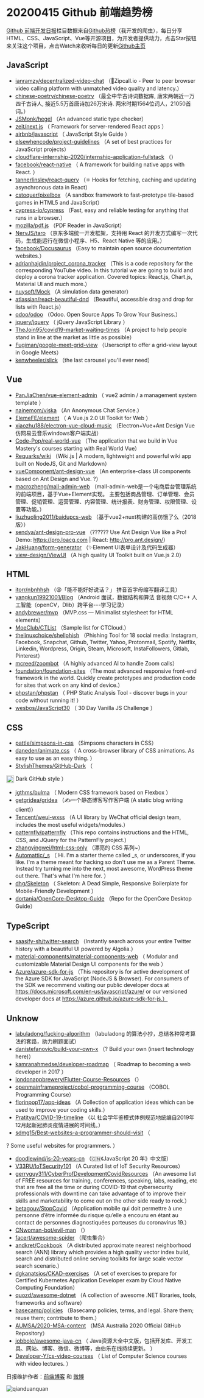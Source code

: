 # 20200415 Github 前端趋势榜

[Github 前端开发日报](https://qdkfweb.cn/c/news)栏目数据来自[Github热榜](https://github.qdkfweb.cn/)（我开发的爬虫），每日分享HTML、CSS、JavaScript、Vue等开源项目，为开发者提供动力，点击Star按钮来关注这个项目，点击Watch来收听每日的更新[Github主页](https://github.com/kujian/githubTrending)
## JavaScript

* [ianramzy/decentralized-video-chat](https://github.com/ianramzy/decentralized-video-chat) （&#x1f680;Zipcall.io - Peer to peer browser video calling platform with unmatched video quality and latency.）
* [chinese-poetry/chinese-poetry](https://github.com/chinese-poetry/chinese-poetry) （最全中华古诗词数据库, 唐宋两朝近一万四千古诗人, 接近5.5万首唐诗加26万宋诗. 两宋时期1564位词人，21050首词。）
* [JSMonk/hegel](https://github.com/JSMonk/hegel) （An advanced static type checker）
* [zeit/next.js](https://github.com/zeit/next.js) （
        Framework for server-rendered React apps
      ）
* [airbnb/javascript](https://github.com/airbnb/javascript) （
        JavaScript Style Guide
      ）
* [elsewhencode/project-guidelines](https://github.com/elsewhencode/project-guidelines) （A set of best practices for JavaScript projects）
* [cloudflare-internship-2020/internship-application-fullstack](https://github.com/cloudflare-internship-2020/internship-application-fullstack) （）
* [facebook/react-native](https://github.com/facebook/react) （
        A framework for building native apps with React.
      ）
* [tannerlinsley/react-query](https://github.com/tannerlinsley/react-query) （⚛️ Hooks for fetching, caching and updating asynchronous data in React）
* [cstoquer/pixelbox](https://github.com/cstoquer/pixelbox) （A sandbox framework to fast-prototype tile-based games in HTML5 and JavaScript）
* [cypress-io/cypress](https://github.com/cypress-io/cypress) （Fast, easy and reliable testing for anything that runs in a browser.）
* [mozilla/pdf.js](https://github.com/mozilla/pdf.js) （PDF Reader in JavaScript）
* [NervJS/taro](https://github.com/NervJS/taro) （京东多端统一开发框架，支持用 React 的开发方式编写一次代码，生成能运行在微信小程序、H5、React Native 等的应用。）
* [facebook/Docusaurus](https://github.com/facebook/Docusaurus) （Easy to maintain open source documentation websites.）
* [adrianhajdin/project_corona_tracker](https://github.com/adrianhajdin/project_corona_tracker) （This is a code repository for the corresponding YouTube video. In this tutorial we are going to build and deploy a corona tracker application. Covered topics: React.js, Chart.js, Material UI and much more.）
* [nuysoft/Mock](https://github.com/nuysoft/Mock) （A simulation data generator）
* [atlassian/react-beautiful-dnd](https://github.com/atlassian/react-beautiful-dnd) （Beautiful, accessible drag and drop for lists with React.js）
* [odoo/odoo](https://github.com/odoo/odoo) （Odoo. Open Source Apps To Grow Your Business.）
* [jquery/jquery](https://github.com/jquery/jquery) （
        jQuery JavaScript Library
      ）
* [TheJoin95/covid19-market-waiting-times](https://github.com/TheJoin95/covid19-market-waiting-times) （A project to help people stand in line at the market as little as possible）
* [Fugiman/google-meet-grid-view](https://github.com/Fugiman/google-meet-grid-view) （Userscript to offer a grid-view layout in Google Meets）
* [kenwheeler/slick](https://github.com/kenwheeler/slick) （the last carousel you'll ever need）

## Vue

* [PanJiaChen/vue-element-admin](https://github.com/PanJiaChen/vue-element-admin) （
        vue2 admin / a management system template
      ）
* [nainemom/viska](https://github.com/nainemom/viska) （An Anonymous Chat Service.）
* [ElemeFE/element](https://github.com/ElemeFE/element) （
        A Vue.js 2.0 UI Toolkit for Web
      ）
* [xiaozhu188/electron-vue-cloud-music](https://github.com/xiaozhu188/electron-vue-cloud-music) （Electron+Vue+Ant Design Vue仿网易云音乐windows客户端实战）
* [Code-Pop/real-world-vue](https://github.com/Code-Pop/real-world-vue) （The application that we build in Vue Mastery's courses starting with Real World Vue）
* [Requarks/wiki](https://github.com/Requarks/wiki) （Wiki.js | A modern, lightweight and powerful wiki app built on NodeJS, Git and Markdown）
* [vueComponent/ant-design-vue](https://github.com/vueComponent/ant-design-vue) （An enterprise-class UI components based on Ant Design and Vue. ?）
* [macrozheng/mall-admin-web](https://github.com/macrozheng/mall-admin-web) （mall-admin-web是一个电商后台管理系统的前端项目，基于Vue+Element实现。 主要包括商品管理、订单管理、会员管理、促销管理、运营管理、内容管理、统计报表、财务管理、权限管理、设置等功能。）
* [liuzhuoling2011/baidupcs-web](https://github.com/liuzhuoling2011/baidupcs-web) （基于vue2+nuxt构建的高仿饿了么（2018版））
* [sendya/ant-design-pro-vue](https://github.com/sendya/ant-design-pro-vue) （??&#x200d;???&#x200d;? Use Ant Design Vue like a Pro! Demo: <a href="https://pro.loacg.com" rel="nofollow">https://pro.loacg.com</a> | React: <a href="http://pro.ant.design/" rel="nofollow">http://pro.ant.design/</a>）
* [JakHuang/form-generator](https://github.com/JakHuang/form-generator) （✨Element UI表单设计及代码生成器）
* [view-design/ViewUI](https://github.com/view-design/ViewUI) （A high quality UI Toolkit built on Vue.js 2.0）

## HTML

* [itorr/nbnhhsh](https://github.com/itorr/nbnhhsh) （&#x1f629;「能不能好好说话？」 拼音首字母缩写翻译工具）
* [yangkun19921001/Blog](https://github.com/yangkun19921001/Blog) （Android 面试，数据结构和算法 音视频 C/C++ 人工智能（openCV，Dlib）跨平台---学习记录）
* [andybrewer/mvp](https://github.com/andybrewer/mvp) （MVP.css — Minimalist stylesheet for HTML elements）
* [MoeClub/CTList](https://github.com/MoeClub/CTList) （Sample list for CTCloud.）
* [thelinuxchoice/shellphish](https://github.com/thelinuxchoice/shellphish) （Phishing Tool for 18 social media: Instagram, Facebook, Snapchat, Github, Twitter, Yahoo, Protonmail, Spotify, Netflix, Linkedin, Wordpress, Origin, Steam, Microsoft, InstaFollowers, Gitlab, Pinterest）
* [mcreed/zoombot](https://github.com/mcreed/zoombot) （A highly advanced AI to handle Zoom calls）
* [foundation/foundation-sites](https://github.com/foundation/foundation-sites) （The most advanced responsive front-end framework in the world. Quickly create prototypes and production code for sites that work on any kind of device.）
* [phpstan/phpstan](https://github.com/phpstan/phpstan) （
        PHP Static Analysis Tool - discover bugs in your code without running it!
      ）
* [wesbos/JavaScript30](https://github.com/wesbos/JavaScript30) （
        30 Day Vanilla JS Challenge
      ）

## CSS

* [pattle/simpsons-in-css](https://github.com/pattle/simpsons-in-css) （Simpsons characters in CSS）
* [daneden/animate.css](https://github.com/daneden/animate.css) （
        A cross-browser library of CSS animations. As easy to use as an easy thing.
      ）
* [StylishThemes/GitHub-Dark](https://github.com/StylishThemes/GitHub-Dark) （
        
<img class="emoji" title=":octocat:" alt=":octocat:" src="https://assets-cdn.github.com/images/icons/emoji/octocat.png" height="20" width="20" align="absmiddle"> Dark GitHub style
      ）
* [jgthms/bulma](https://github.com/jgthms/bulma) （
        Modern CSS framework based on Flexbox
      ）
* [getgridea/gridea](https://github.com/getgridea/gridea) （✍️一个静态博客写作客户端 (A static blog writing client)）
* [Tencent/weui-wxss](https://github.com/Tencent/weui-wxss) （A UI library by WeChat official design team, includes the most useful widgets/modules.）
* [patternfly/patternfly](https://github.com/patternfly/patternfly) （This repo contains instructions and the HTML, CSS, and JQuery for the PatternFly project.）
* [zhangyingwei/html-css-only](https://github.com/zhangyingwei/html-css-only) （漂亮的 CSS 系列~）
* [Automattic/_s](https://github.com/Automattic/_s) （
        Hi. I'm a starter theme called _s, or underscores, if you like. I'm a theme meant for hacking so don't use me as a Parent Theme. Instead try turning me into the next, most awesome, WordPress theme out there. That's what I'm here for.
      ）
* [dhg/Skeleton](https://github.com/dhg/Skeleton) （
        Skeleton: A Dead Simple, Responsive Boilerplate for Mobile-Friendly Development
      ）
* [dortania/OpenCore-Desktop-Guide](https://github.com/dortania/OpenCore-Desktop-Guide) （Repo for the OpenCore Desktop Guide）

## TypeScript

* [saasify-sh/twitter-search](https://github.com/saasify-sh/twitter-search) （Instantly search across your entire Twitter history with a beautiful UI powered by Algolia.）
* [material-components/material-components-web](https://github.com/material-components/material-components-web) （
        Modular and customizable Material Design UI components for the web
      ）
* [Azure/azure-sdk-for-js](https://github.com/Azure/azure-sdk-for-js) （This repository is for active development of the Azure SDK for JavaScript (NodeJS &amp; Browser). For consumers of the SDK we recommend visiting our public developer docs at https://docs.microsoft.com/en-us/javascript/azure/ or our versioned developer docs at https://azure.github.io/azure-sdk-for-js.）

## Unknow

* [labuladong/fucking-algorithm](https://github.com/labuladong/fucking-algorithm) （labuladong 的算法小抄，总结各种常考算法的套路，助力刷题面试）
* [danistefanovic/build-your-own-x](https://github.com/danistefanovic/build-your-own-x) （? Build your own (insert technology here)）
* [kamranahmedse/developer-roadmap](https://github.com/kamranahmedse/developer-roadmap) （
        Roadmap to becoming a web developer in 2017
      ）
* [londonappbrewery/Flutter-Course-Resources](https://github.com/londonappbrewery/Flutter-Course-Resources) （）
* [openmainframeproject/cobol-programming-course](https://github.com/openmainframeproject/cobol-programming-course) （COBOL Programming Course）
* [florinpop17/app-ideas](https://github.com/florinpop17/app-ideas) （A Collection of application ideas which can be used to improve your coding skills.）
* [Pratitya/COVID-19-timeline](https://github.com/Pratitya/COVID-19-timeline) （以 社会学年鉴模式体例规范地统编自2019年12月起新冠肺炎疫情进展的时间线。）
* [sdmg15/Best-websites-a-programmer-should-visit](https://github.com/sdmg15/Best-websites-a-programmer-should-visit) （
        
? Some useful websites for programmers.
      ）
* [doodlewind/js-20-years-cn](https://github.com/doodlewind/js-20-years-cn) （&#x1f1e8;&#x1f1f3;《JavaScript 20 年》中文版）
* [V33RU/IoTSecurity101](https://github.com/V33RU/IoTSecurity101) （A Curated list of IoT Security Resources）
* [gerryguy311/CyberProfDevelopmentCovidResources](https://github.com/gerryguy311/CyberProfDevelopmentCovidResources) （An awesome list of FREE resources for training, conferences, speaking, labs, reading, etc that are free all the time or during COVID-19 that cybersecurity professionals with downtime can take advantage of to improve their skills and marketability to come out on the other side ready to rock.）
* [betagouv/StopCovid](https://github.com/betagouv/StopCovid) （Application mobile qui doit permettre à une personne d’être informée du risque qu’elle a encouru en étant au contact de personnes diagnostiquées porteuses du coronavirus 19.）
* [CNwoman-bot/evil-man](https://github.com/CNwoman-bot/evil-man) （）
* [facert/awesome-spider](https://github.com/facert/awesome-spider) （爬虫集合）
* [andkret/Cookbook](https://github.com/andkret/Cookbook) （A distributed approximate nearest neighborhood search (ANN) library which provides a high quality vector index build, search and distributed online serving toolkits for large scale vector search scenario.）
* [dgkanatsios/CKAD-exercises](https://github.com/dgkanatsios/CKAD-exercises) （A set of exercises to prepare for Certified Kubernetes Application Developer exam by Cloud Native Computing Foundation）
* [quozd/awesome-dotnet](https://github.com/quozd/awesome-dotnet) （A collection of awesome .NET libraries, tools, frameworks and software）
* [basecamp/policies](https://github.com/basecamp/policies) （Basecamp policies, terms, and legal. Share them; reuse them; contribute to them.）
* [AUMSA/2020-MSA-content](https://github.com/AUMSA/2020-MSA-content) （MSA Australia 2020 Official GitHub Repository）
* [jobbole/awesome-java-cn](https://github.com/jobbole/awesome-java-cn) （
        Java资源大全中文版，包括开发库、开发工具、网站、博客、微信、微博等，由伯乐在线持续更新。
      ）
* [Developer-Y/cs-video-courses](https://github.com/Developer-Y/cs-video-courses) （
        List of Computer Science courses with video lectures.
      ）


日报维护作者：[前端博客](https://qdkfweb.cn/) 和 [微博](https://qdkfweb.cn/go/weibo)

![qianduanquan](https://user-images.githubusercontent.com/3055447/38468989-651132ac-3b80-11e8-8e6b-15122322a9d7.png)